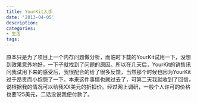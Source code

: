 ```yaml
---
title: YourKit入手
date: '2013-04-05'
description:
categories:
- 生活
tags:
---
```


原本只是为了项目上一个内存问题做分析，而临时下载的YourKit试用一下，没想到效果意外地好，一下子就找到了问题的原因。所以在几天后，YourKit的销售讯问我试用下来的感受后，我很配合的给了很多反馈，当然那个时候也因为YourKit过于昂贵而小抱怨了一下。本来这件事情也就过去了，可第二天我就收到了回信，说根据我的情况可以给我XX美元的折扣价。经过网上调研，一般个人许可的价格也要125美元，二话没说我便付款了。
